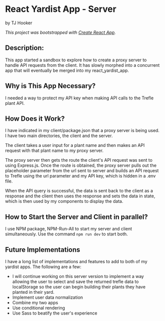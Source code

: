 # React Yardist App - Server
by TJ Hooker

*This project was bootstrapped with [Create React App](https://github.com/facebook/create-react-app).*

## Description:

This app started a sandbox to explore how to create a proxy server to handle API requests from the client. It has slowly morphed into a concurrent app that will eventually be merged into my react_yardist_app.

## Why is This App Necessary?

I needed a way to protect my API key when making API calls to the Trefle plant API. 

## How Does it Work?

I have indicated in my client/package.json that a proxy server is being used. I have two main directories, the client and the server. 

The client takes a user input for a plant name and then makes an API request with that plant name to my proxy server. 

The proxy server then gets the route the client's API request was sent to using Express.js. Once the route is obtained, the proxy server pulls out the placeholder parameter from the url sent to server and builds an API request to Trefle using the url parameter and my API key, which is hidden in a .env file. 

When the API query is successful, the data is sent back to the client as a response and the client then uses the response and sets the data in state, which is then used by my components to display the data. 

## How to Start the Server and Client in parallel? 

I use NPM package, NPM-Run-All to start my server and client simultaneously. Use the command `npm run dev` to start both. 

## Future Implementations

I have a long list of implementations and features to add to both of my yardist apps. The following are a few:

- I will continue working on this server version to implement a way allowing the user to select and save the returned trefle data to localStorage so the user can begin building their plants they have planted in their yard. 
- Implement user data normalization
- Combine my two apps
- Use conditional rendering
- Use Sass to beatify the user's experience
